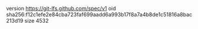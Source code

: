 version https://git-lfs.github.com/spec/v1
oid sha256:f12c1efe2e84cba723faf699aadd6a993b17f8a7a4b8de1c51816a8bac213d19
size 4532
